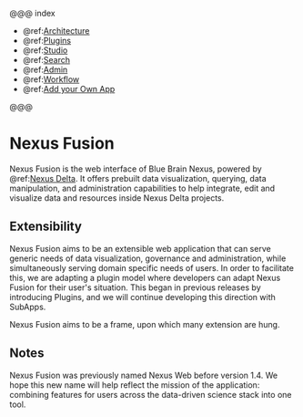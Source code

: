 @@@ index

- @ref:[Architecture](architecture.md)
- @ref:[Plugins](plugins.md)
- @ref:[Studio](studio.md)
- @ref:[Search](search.md)
- @ref:[Admin](admin.md)
- @ref:[Workflow](workflow.md)
- @ref:[Add your Own App](add-your-own-app.md)

@@@

# Nexus Fusion

Nexus Fusion is the web interface of Blue Brain Nexus, powered by @ref:[Nexus Delta](../delta/index.md). It offers
prebuilt data visualization, querying, data manipulation, and administration capabilities to help integrate, edit and
visualize data and resources inside Nexus Delta projects.

## Extensibility

Nexus Fusion aims to be an extensible web application that can serve generic needs of data visualization, governance
and administration, while simultaneously serving domain specific needs of users. In order to facilitate this, we are
adapting a plugin model where developers can adapt Nexus Fusion for their user's situation. This began in previous
releases by introducing Plugins, and we will continue developing this direction with SubApps.

Nexus Fusion aims to be a frame, upon which many extension are hung.

## Notes

Nexus Fusion was previously named Nexus Web before version 1.4. We hope this new name will help reflect the mission
of the application: combining features for users across the data-driven science stack into one tool.
